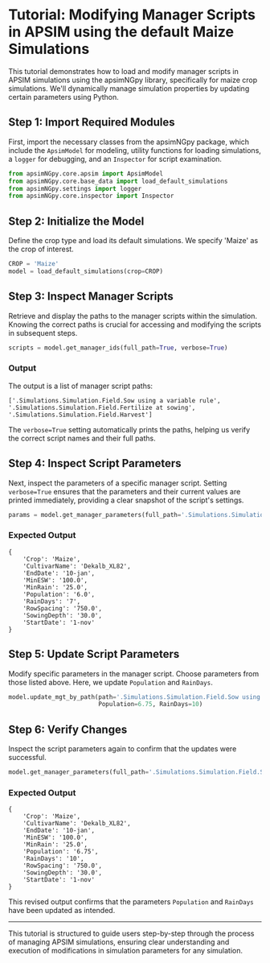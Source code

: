 
# Tutorial: Modifying Manager Scripts in APSIM using the default Maize Simulations

This tutorial demonstrates how to load and modify manager scripts in APSIM simulations using the apsimNGpy library, specifically for maize crop simulations. We'll dynamically manage simulation properties by updating certain parameters using Python.

## Step 1: Import Required Modules

First, import the necessary classes from the apsimNGpy package, which include the `ApsimModel` for modeling, utility functions for loading simulations, a `logger` for debugging, and an `Inspector` for script examination.

```python
from apsimNGpy.core.apsim import ApsimModel
from apsimNGpy.core.base_data import load_default_simulations
from apsimNGpy.settings import logger
from apsimNGpy.core.inspector import Inspector
```

## Step 2: Initialize the Model

Define the crop type and load its default simulations. We specify 'Maize' as the crop of interest.

```python
CROP = 'Maize'
model = load_default_simulations(crop=CROP)
```

## Step 3: Inspect Manager Scripts

Retrieve and display the paths to the manager scripts within the simulation. Knowing the correct paths is crucial for accessing and modifying the scripts in subsequent steps.

```python
scripts = model.get_manager_ids(full_path=True, verbose=True)
```

### Output

The output is a list of manager script paths:

```plaintext
['.Simulations.Simulation.Field.Sow using a variable rule', '.Simulations.Simulation.Field.Fertilize at sowing', '.Simulations.Simulation.Field.Harvest']
```

The `verbose=True` setting automatically prints the paths, helping us verify the correct script names and their full paths.

## Step 4: Inspect Script Parameters

Next, inspect the parameters of a specific manager script. Setting `verbose=True` ensures that the parameters and their current values are printed immediately, providing a clear snapshot of the script's settings.

```python
params = model.get_manager_parameters(full_path='.Simulations.Simulation.Field.Sow using a variable rule', verbose=True)
```

### Expected Output

```plaintext
{
    'Crop': 'Maize',
    'CultivarName': 'Dekalb_XL82',
    'EndDate': '10-jan',
    'MinESW': '100.0',
    'MinRain': '25.0',
    'Population': '6.0',
    'RainDays': '7',
    'RowSpacing': '750.0',
    'SowingDepth': '30.0',
    'StartDate': '1-nov'
}
```

## Step 5: Update Script Parameters

Modify specific parameters in the manager script. Choose parameters from those listed above. Here, we update `Population` and `RainDays`.

```python
model.update_mgt_by_path(path='.Simulations.Simulation.Field.Sow using a variable rule', fmt='.',
                         Population=6.75, RainDays=10)
```

## Step 6: Verify Changes

Inspect the script parameters again to confirm that the updates were successful.

```python
model.get_manager_parameters(full_path='.Simulations.Simulation.Field.Sow using a variable rule', verbose=True)
```

### Expected Output

```plaintext
{
    'Crop': 'Maize',
    'CultivarName': 'Dekalb_XL82',
    'EndDate': '10-jan',
    'MinESW': '100.0',
    'MinRain': '25.0',
    'Population': '6.75',
    'RainDays': '10',
    'RowSpacing': '750.0',
    'SowingDepth': '30.0',
    'StartDate': '1-nov'
}
```

This revised output confirms that the parameters `Population` and `RainDays` have been updated as intended.

---

This tutorial is structured to guide users step-by-step through the process of managing APSIM simulations, ensuring clear understanding and execution of modifications in simulation parameters for any simulation.